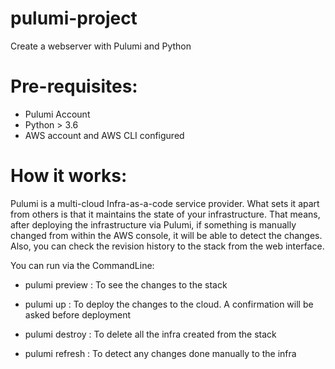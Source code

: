 # pulumi-project
Create a webserver with Pulumi and Python

# Pre-requisites:
* Pulumi Account
* Python > 3.6
* AWS account and AWS CLI configured

# How it works:

Pulumi is a multi-cloud Infra-as-a-code service provider. What sets it apart from others is that it maintains the state of your infrastructure. That means, after deploying the infrastructure via Pulumi, if something is manually changed from within the AWS console, it will be able to detect the changes. Also, you can check the revision history to the stack from the web interface.

You can run via the CommandLine:

 - pulumi preview : To see the changes to the stack

 - pulumi up : To deploy the changes to the cloud. A confirmation will be asked before deployment
    
 - pulumi destroy : To delete all the infra created from the stack

 - pulumi refresh : To detect any changes done manually to the infra